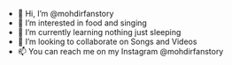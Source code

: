 - 👋 Hi, I’m @mohdirfanstory
- 👀 I’m interested in food and singing 
- 🌱 I’m currently learning nothing just sleeping 
- 💞️ I’m looking to collaborate on Songs and Videos
- 📫 You can reach me on my Instagram @mohdirfanstory

<!---
mohdirfanstory/mohdirfanstory is a ✨ special ✨ repository because its `README.md` (this file) appears on your GitHub profile.
You can click the Preview link to take a look at your changes.
--->
